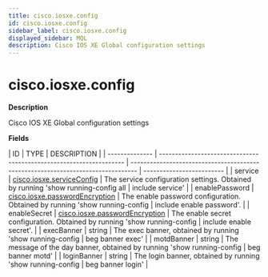 ```yaml
---
title: cisco.iosxe.config
id: cisco.iosxe.config
sidebar_label: cisco.iosxe.config
displayed_sidebar: MQL
description: Cisco IOS XE Global configuration settings
---
```


# cisco.iosxe.config

**Description**

Cisco IOS XE Global configuration settings

**Fields**

| ID             | TYPE                                                                | DESCRIPTION                                                                      |
| -------------- | ------------------------------------------------------------------- | -------------------------------------------------------------------------------- | ------------------------- |
| service        | [cisco.iosxe.serviceConfig](cisco.iosxe.serviceconfig.md)           | The service configuration settings. Obtained by running 'show running-config all | include service'          |
| enablePassword | [cisco.iosxe.passwordEncryption](cisco.iosxe.passwordencryption.md) | The enable password configuration. Obtained by running 'show running-config      | include enable password'. |
| enableSecret   | [cisco.iosxe.passwordEncryption](cisco.iosxe.passwordencryption.md) | The enable secret configuration. Obtained by running 'show running-config        | include enable secret'.   |
| execBanner     | string                                                              | The exec banner, obtained by running 'show running-config                        | beg banner exec'          |
| motdBanner     | string                                                              | The message of the day banner, obtained by running 'show running-config          | beg banner motd'          |
| loginBanner    | string                                                              | The login banner, obtained by running 'show running-config                       | beg banner login'         |
